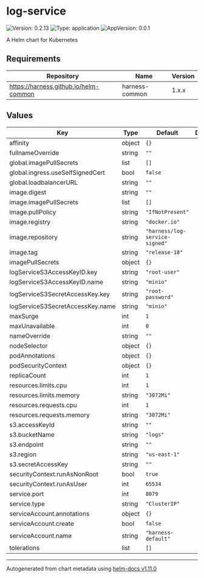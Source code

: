 # log-service

![Version: 0.2.13](https://img.shields.io/badge/Version-0.2.13-informational?style=flat-square) ![Type: application](https://img.shields.io/badge/Type-application-informational?style=flat-square) ![AppVersion: 0.0.1](https://img.shields.io/badge/AppVersion-0.0.1-informational?style=flat-square)

A Helm chart for Kubernetes

## Requirements

| Repository | Name | Version |
|------------|------|---------|
| https://harness.github.io/helm-common | harness-common | 1.x.x |

## Values

| Key | Type | Default | Description |
|-----|------|---------|-------------|
| affinity | object | `{}` |  |
| fullnameOverride | string | `""` |  |
| global.imagePullSecrets | list | `[]` |  |
| global.ingress.useSelfSignedCert | bool | `false` |  |
| global.loadbalancerURL | string | `""` |  |
| image.digest | string | `""` |  |
| image.imagePullSecrets | list | `[]` |  |
| image.pullPolicy | string | `"IfNotPresent"` |  |
| image.registry | string | `"docker.io"` |  |
| image.repository | string | `"harness/log-service-signed"` |  |
| image.tag | string | `"release-18"` |  |
| imagePullSecrets | object | `{}` |  |
| logServiceS3AccessKeyID.key | string | `"root-user"` |  |
| logServiceS3AccessKeyID.name | string | `"minio"` |  |
| logServiceS3SecretAccessKey.key | string | `"root-password"` |  |
| logServiceS3SecretAccessKey.name | string | `"minio"` |  |
| maxSurge | int | `1` |  |
| maxUnavailable | int | `0` |  |
| nameOverride | string | `""` |  |
| nodeSelector | object | `{}` |  |
| podAnnotations | object | `{}` |  |
| podSecurityContext | object | `{}` |  |
| replicaCount | int | `1` |  |
| resources.limits.cpu | int | `1` |  |
| resources.limits.memory | string | `"3072Mi"` |  |
| resources.requests.cpu | int | `1` |  |
| resources.requests.memory | string | `"3072Mi"` |  |
| s3.accessKeyId | string | `""` |  |
| s3.bucketName | string | `"logs"` |  |
| s3.endpoint | string | `""` |  |
| s3.region | string | `"us-east-1"` |  |
| s3.secretAccessKey | string | `""` |  |
| securityContext.runAsNonRoot | bool | `true` |  |
| securityContext.runAsUser | int | `65534` |  |
| service.port | int | `8079` |  |
| service.type | string | `"ClusterIP"` |  |
| serviceAccount.annotations | object | `{}` |  |
| serviceAccount.create | bool | `false` |  |
| serviceAccount.name | string | `"harness-default"` |  |
| tolerations | list | `[]` |  |

----------------------------------------------
Autogenerated from chart metadata using [helm-docs v1.11.0](https://github.com/norwoodj/helm-docs/releases/v1.11.0)
